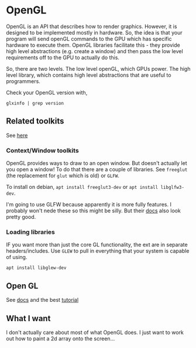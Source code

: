 # OpenGL

OpenGL is an API that describes how to render graphics. However, it is designed to be implemented mostly in hardware.
So, the idea is that your program will send openGL commands to the GPU which has specific hardware to execute them.
OpenGL libraries facilitate this - they provide high level abstractions (e.g. create a window) and then pass the low level requirements off to the GPU to actually do this.

So, there are two levels. The low level openGL, which GPUs power. The high level library, which contains high level abstractions that are useful to programmers.

Check your OpenGL version with,
```
glxinfo | grep version
```

## Related toolkits

See [here](https://www.khronos.org/opengl/wiki/Related_toolkits_and_APIs)

### Context/Window toolkits

OpenGL provides ways to draw to an open window. But doesn't actually let you open a window! To do that there are a couple of libraries. See `freeglut` (the replacement for `glut` which is old) or `GLFW`.

To install on debian, `apt install freeglut3-dev` or `apt install libglfw3-dev`.

I'm going to use GLFW because apparently it is more fully features. I probably won't nede these so this might be silly. But their [docs](https://www.glfw.org/docs/latest/) also look pretty good.

### Loading libraries

IF you want more than just the core GL functionality, the ext are in separate headers/includes. Use `GLEW` to pull in everything that your system is capable of using.

`apt install libglew-dev`


## Open GL

See [docs](https://www.khronos.org/registry/OpenGL-Refpages/gl4/) and the best [tutorial](https://learnopengl.com/)

## What I want

I don't actually care about most of what OpenGL does. I just want to work out how to paint a 2d array onto the screen...


